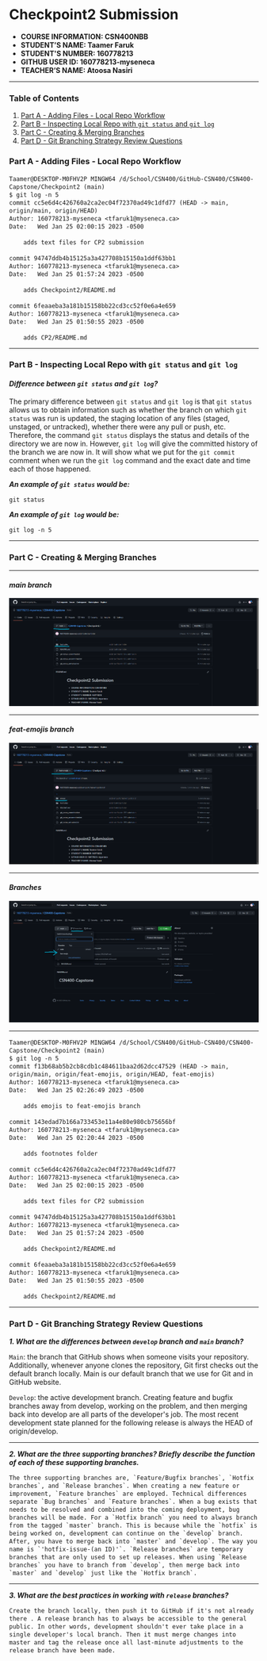 # Checkpoint2 Submission

- **COURSE INFORMATION: CSN400NBB**
- **STUDENT’S NAME: Taamer Faruk**
- **STUDENT'S NUMBER: 160778213**
- **GITHUB USER ID: 160778213-myseneca**
- **TEACHER’S NAME: Atoosa Nasiri**

---

### Table of Contents
1. [Part A - Adding Files - Local Repo Workflow](#part-a)
2. [Part B - Inspecting Local Repo with `git status` and `git log`](#part-b)
3. [Part C - Creating & Merging Branches](#part-c)
4. [Part D - Git Branching Strategy Review Questions](#part-d)


### Part A - Adding Files - Local Repo Workflow

```
Taamer@DESKTOP-M0FHV2P MINGW64 /d/School/CSN400/GitHub-CSN400/CSN400-Capstone/Checkpoint2 (main)
$ git log -n 5
commit cc5e6d4c426760a2ca2ec04f72370ad49c1dfd77 (HEAD -> main, origin/main, origin/HEAD)
Author: 160778213-myseneca <tfaruk1@myseneca.ca>
Date:   Wed Jan 25 02:00:15 2023 -0500

    adds text files for CP2 submission

commit 94747ddb4b15125a3a427708b15150a1ddf63bb1
Author: 160778213-myseneca <tfaruk1@myseneca.ca>
Date:   Wed Jan 25 01:57:24 2023 -0500

    adds Checkpoint2/README.md

commit 6feaaeba3a181b15158bb22cd3cc52f0e6a4e659
Author: 160778213-myseneca <tfaruk1@myseneca.ca>
Date:   Wed Jan 25 01:50:55 2023 -0500

    adds CP2/README.md
```
---
### Part B - Inspecting Local Repo with `git status` and `git log`

#### ***Difference between `git status` and `git log`?***


The primary difference between `git status` and `git log` is that `git status` allows us to obtain information such as whether the branch on which `git status` was run is updated, the staging location of any files (staged, unstaged, or untracked), whether there were any pull or push, etc. Therefore, the command `git status` displays the status and details of the directory we are now in. However, `git log` will give the committed history of the branch we are now in. It will show what we put for the `git commit` comment when we run the `git log` command and the exact date and time each of those happened. 

***An example of `git status` would be:***

```
git status
```

***An example of `git log` would be:***

```
git log -n 5
```

---

### Part C - Creating & Merging Branches

---

#### ***main branch*** 
![Main Branch](https://github.com/160778213-myseneca/CSN400-Capstone/blob/main/Checkpoint2/Screenshots/mainBranch.png)

---

#### ***feat-emojis branch***
![feat-emojis branch](https://github.com/160778213-myseneca/CSN400-Capstone/blob/main/Checkpoint2/Screenshots/feat-emojisBranch.png) 

---

#### ***Branches***
![Branches](https://github.com/160778213-myseneca/CSN400-Capstone/blob/main/Checkpoint2/Screenshots/2branches.png) 

---

```
Taamer@DESKTOP-M0FHV2P MINGW64 /d/School/CSN400/GitHub-CSN400/CSN400-Capstone/Checkpoint2 (main)
$ git log -n 5
commit f13b68ab5b2cb8cdb1c484611baa2d62dcc47529 (HEAD -> main, origin/main, origin/feat-emojis, origin/HEAD, feat-emojis)
Author: 160778213-myseneca <tfaruk1@myseneca.ca>
Date:   Wed Jan 25 02:26:49 2023 -0500

    adds emojis to feat-emojis branch

commit 143edad7b166a733453e11a4e80e980cb75656bf
Author: 160778213-myseneca <tfaruk1@myseneca.ca>
Date:   Wed Jan 25 02:20:44 2023 -0500

    adds footnotes folder

commit cc5e6d4c426760a2ca2ec04f72370ad49c1dfd77
Author: 160778213-myseneca <tfaruk1@myseneca.ca>
Date:   Wed Jan 25 02:00:15 2023 -0500

    adds text files for CP2 submission

commit 94747ddb4b15125a3a427708b15150a1ddf63bb1
Author: 160778213-myseneca <tfaruk1@myseneca.ca>
Date:   Wed Jan 25 01:57:24 2023 -0500

    adds Checkpoint2/README.md

commit 6feaaeba3a181b15158bb22cd3cc52f0e6a4e659
Author: 160778213-myseneca <tfaruk1@myseneca.ca>
Date:   Wed Jan 25 01:50:55 2023 -0500

    adds Checkpoint2/README.md
```
---

### Part D - Git Branching Strategy Review Questions

***1. What are the differences between `develop` branch and `main` branch?***

`Main`: the branch that GitHub shows when someone visits your repository. Additionally, whenever anyone clones the repository, Git first checks out the default branch locally. Main is our default branch that we use for Git and in GitHub website.

`Develop`: the active development branch. Creating feature and bugfix branches away from develop, working on the problem, and then merging back into develop are all parts of the developer's job. The most recent development state planned for the following release is always the HEAD of origin/develop.



---

***2. What are the three supporting branches? Briefly describe the function of each of these supporting branches.***

    The three supporting branches are, `Feature/Bugfix branches`, `Hotfix branches`, and `Release branches`. When creating a new feature or improvement, `Feature branches` are employed. Technical differences separate `Bug branches` and `Feature branches`. When a bug exists that needs to be resolved and combined into the coming deployment, bug branches will be made. For a `Hotfix branch` you need to always branch from the tagged `master` branch. This is because while the `hotfix` is being worked on, development can continue on the `develop` branch. After, you have to merge back into `master` and `develop`. The way you name is `'hotfix-issue-(an ID)'`. `Release branches` are temporary branches that are only used to set up releases. When using `Release branches` you have to branch from `develop`, then merge back into `master` and `develop` just like the `Hotfix branch`.

---

***3. What are the best practices in working with `release` branches?***


    Create the branch locally, then push it to GitHub if it's not already there . A release branch has to always be accessible to the general public. In other words, development shouldn't ever take place in a single developer's local branch. Then it must merge changes into master and tag the release once all last-minute adjustments to the release branch have been made.
